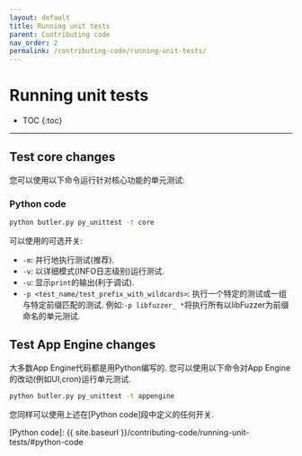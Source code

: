 ```yaml
---
layout: default
title: Running unit tests
parent: Contributing code
nav_order: 2
permalink: /contributing-code/running-unit-tests/
---
```


# Running unit tests

- TOC
{:toc}
---

## Test core changes

您可以使用以下命令运行针对核心功能的单元测试: 

### Python code

```bash
python butler.py py_unittest -t core
```

可以使用的可选开关: 
* `-m`: 并行地执行测试(推荐). 
* `-v`: 以详细模式(INFO日志级别)运行测试.
* `-u`: 显示`print`的输出(利于调试). 
* `-p <test_name/test_prefix_with_wildcards>`: 执行一个特定的测试或一组与特定前缀匹配的测试. 例如:`-p libfuzzer_ *`将执行所有以libFuzzer为前缀命名的单元测试. 

## Test App Engine changes

大多数App Engine代码都是用Python编写的. 您可以使用以下命令对App Engine的改动(例如UI,cron)运行单元测试. 

```bash
python butler.py py_unittest -t appengine
```

您同样可以使用上述在[Python code]段中定义的任何开关. 

[Python code]:  {{ site.baseurl }}/contributing-code/running-unit-tests/#python-code